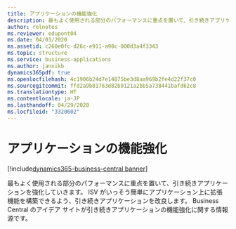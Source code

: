 ```yaml
---
title: アプリケーションの機能強化
description: 最もよく使用される部分のパフォーマンスに重点を置いて、引き続きアプリケーションを強化していきます。 Business Central のアイデア サイトが引き続きアプリケーションの機能強化に関する情報源です。
author: relnotes
ms.reviewer: edupont04
ms.date: 04/03/2020
ms.assetid: c260e0fc-d26c-e911-a98c-000d3a4f3343
ms.topic: structure
ms.service: business-applications
ms.author: jannikb
dynamics365pdf: true
ms.openlocfilehash: 4c1906b24d7e14875be3d8aa969b2fe4d22f37c0
ms.sourcegitcommit: ffd2a9b81763d82b9121a2bb5a738441bafd62c8
ms.translationtype: HT
ms.contentlocale: ja-JP
ms.lasthandoff: 04/29/2020
ms.locfileid: "3320602"
---
```

# <a name="application-enhancements"></a>アプリケーションの機能強化

[!include[dynamics365-business-central banner](../includes/dynamics365-business-central.md)]

<!--structure start-->
最もよく使用される部分のパフォーマンスに重点を置いて、引き続きアプリケーションを強化していきます。 ISV がいっそう簡単にアプリケーション上に拡張機能を構築できるよう、引き続きアプリケーションを改良します。 Business Central のアイデア サイトが引き続きアプリケーションの機能強化に関する情報源です。
<!--structure end-->



